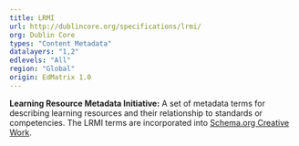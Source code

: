 ```yaml
---
title: LRMI
url: http://dublincore.org/specifications/lrmi/
org: Dublin Core
types: "Content Metadata"
datalayers: "1,2"
edlevels: "All"
region: "Global"
origin: EdMatrix 1.0
---
```

**Learning Resource Metadata Initiative:** A set of metadata terms for describing learning resources and their relationship to standards or competencies. The LRMI terms are incorporated into [Schema.org Creative Work](https://schema.org/CreativeWork).

